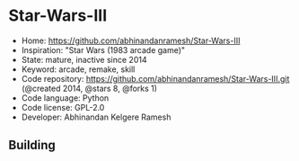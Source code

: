 # Star-Wars-III

- Home: https://github.com/abhinandanramesh/Star-Wars-III
- Inspiration: "Star Wars (1983 arcade game)"
- State: mature, inactive since 2014
- Keyword: arcade, remake, skill
- Code repository: https://github.com/abhinandanramesh/Star-Wars-III.git (@created 2014, @stars 8, @forks 1)
- Code language: Python
- Code license: GPL-2.0
- Developer: Abhinandan Kelgere Ramesh

## Building
